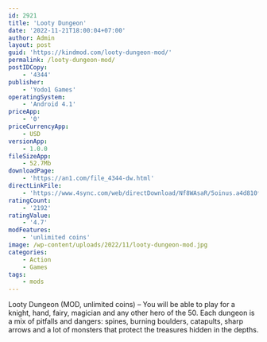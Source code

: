 ```yaml
---
id: 2921
title: 'Looty Dungeon'
date: '2022-11-21T18:00:04+07:00'
author: Admin
layout: post
guid: 'https://kindmod.com/looty-dungeon-mod/'
permalink: /looty-dungeon-mod/
postIDCopy:
    - '4344'
publisher:
    - 'Yodo1 Games'
operatingSystem:
    - 'Android 4.1'
priceApp:
    - '0'
priceCurrencyApp:
    - USD
versionApp:
    - 1.0.0
fileSizeApp:
    - 52.7Mb
downloadPage:
    - 'https://an1.com/file_4344-dw.html'
directLinkFile:
    - 'https://www.4sync.com/web/directDownload/Nf8WAsaR/5oinus.a4d810f4ef10b71f804f02dcb46f7139'
ratingCount:
    - '2192'
ratingValue:
    - '4.7'
modFeatures:
    - 'unlimited coins'
image: /wp-content/uploads/2022/11/looty-dungeon-mod.jpg
categories:
    - Action
    - Games
tags:
    - mods
---
```


Looty Dungeon (MOD, unlimited coins) – You will be able to play for a knight, hand, fairy, magician and any other hero of the 50. Each dungeon is a mix of pitfalls and dangers: spines, burning boulders, catapults, sharp arrows and a lot of monsters that protect the treasures hidden in the depths.